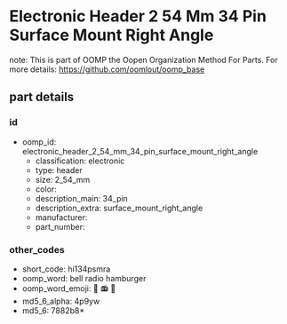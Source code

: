 # Electronic Header 2 54 Mm 34 Pin Surface Mount Right Angle  

note: This is part of OOMP the Oopen Organization Method For Parts. For more details: https://github.com/oomlout/oomp_base

##  part details





### id
* oomp_id: electronic_header_2_54_mm_34_pin_surface_mount_right_angle
  * classification: electronic
  * type: header
  * size: 2_54_mm
  * color: 
  * description_main: 34_pin
  * description_extra: surface_mount_right_angle
  * manufacturer: 
  * part_number: 

### other_codes
* short_code: hi134psmra
* oomp_word: bell radio hamburger
* oomp_word_emoji: :bell: :radio: :hamburger:
* md5_6_alpha: 4p9yw
* md5_6: 7882b8* 